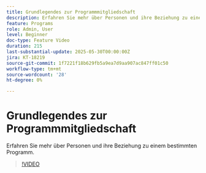 ```yaml
---
title: Grundlegendes zur Programmmitgliedschaft
description: Erfahren Sie mehr über Personen und ihre Beziehung zu einem bestimmten Programm.
feature: Programs
role: Admin, User
level: Beginner
doc-type: Feature Video
duration: 215
last-substantial-update: 2025-05-30T00:00:00Z
jira: KT-18219
source-git-commit: 1f7221f18b629fb5a9ea7d9aa907ac847ff01c50
workflow-type: tm+mt
source-wordcount: '28'
ht-degree: 0%

---
```



# Grundlegendes zur Programmmitgliedschaft

Erfahren Sie mehr über Personen und ihre Beziehung zu einem bestimmten Programm.

>[!VIDEO](https://video.tv.adobe.com/v/3463189/?learn=on&enablevpops)
